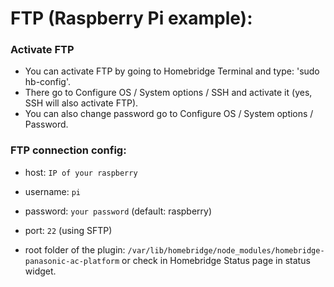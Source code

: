 # FTP (Raspberry Pi example):

### Activate FTP

- You can activate FTP by going to Homebridge Terminal and type: 'sudo hb-config'. 
- There go to Configure OS / System options / SSH and activate it (yes, SSH will also activate FTP). 
- You can also change password go to Configure OS / System options / Password.

### FTP connection config:

- host: `IP of your raspberry`
- username: `pi`
- password: `your password` (default: raspberry)
- port: `22` (using SFTP)

- root folder of the plugin: `/var/lib/homebridge/node_modules/homebridge-panasonic-ac-platform`
  or check in Homebridge Status page in status widget.
